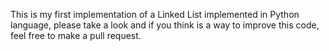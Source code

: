 This is my first implementation of a Linked List implemented
in Python language, please take a look and if you think is
a way to improve this code, feel free to make a pull request.
